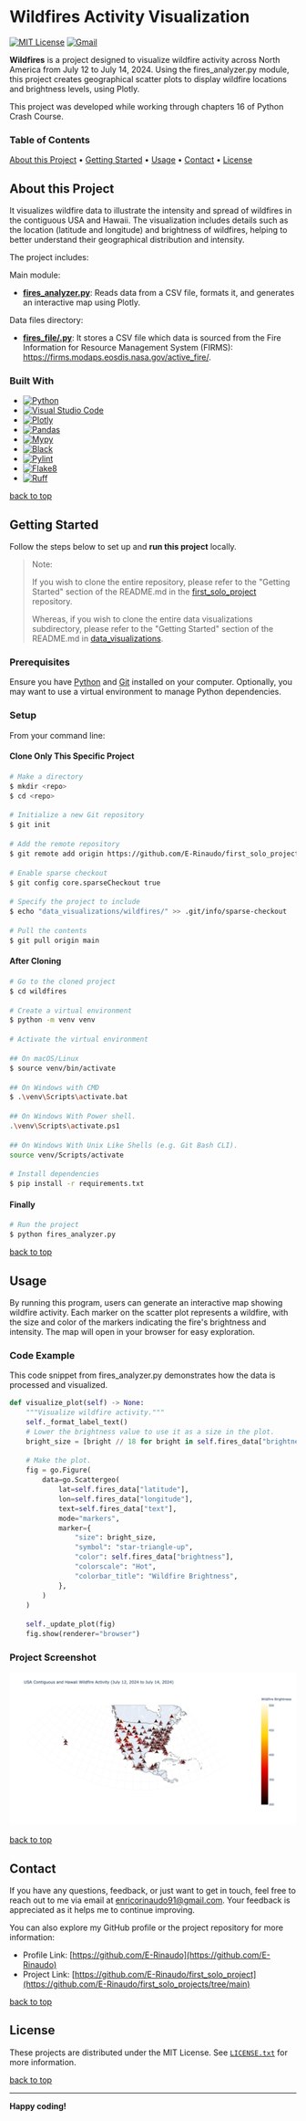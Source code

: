 # Wildfires Activity Visualization

[![MIT License][license-shield]][license-url]
[![Gmail][Gmail-shield]][Gmail-url]

**Wildfires** is a project designed to visualize wildfire activity across North America from July 12 to July 14, 2024. Using the fires_analyzer.py module, this project creates geographical scatter plots to display wildfire locations and brightness levels, using Plotly.

This project was developed while working through chapters 16 of Python Crash Course.

<!-- markdownlint-disable MD001 -->
### Table of Contents

[About this Project](#about-this-project) •
[Getting Started](#getting-started) •
[Usage](#usage) •
[Contact](#contact) •
[License](#license)
<!-- markdownlint-enable MD001 -->

## About this Project

It visualizes wildfire data to illustrate the intensity and spread of wildfires in the contiguous USA and Hawaii. The visualization includes details such as the location (latitude and longitude) and brightness of wildfires, helping to better understand their geographical distribution and intensity.

The project includes:

Main module:

+ **[fires_analyzer.py][Fires-Analyzer-url]**:
Reads data from a CSV file, formats it, and generates an interactive map using Plotly.

Data files directory:

+ **[fires_file/.py][Fires-File-url]**:
It stores a CSV file which data is sourced from the Fire Information for Resource Management System (FIRMS): <https://firms.modaps.eosdis.nasa.gov/active_fire/>.

### Built With

+ [![Python][Python-badge]][Python-url]
+ [![Visual Studio Code][VSCode-badge]][VSCode-url]
+ [![Plotly][Plotly-badge]][Plotly-url]
+ [![Pandas][Pandas-badge]][Pandas-url]
+ [![Mypy][Mypy-badge]][Mypy-url]
+ [![Black][Black-badge]][Black-url]
+ [![Pylint][Pylint-badge]][Pylint-url]
+ [![Flake8][Flake8-badge]][Flake8-url]
+ [![Ruff][Ruff-badge]][Ruff-url]
  
[back to top](#wildfires-activity-visualization)

## Getting Started

Follow the steps below to set up and **run this project** locally.

> Note:
>
> If you wish to clone the entire repository, please refer to the "Getting Started" section of the README.md in the [first_solo_project][First-Solo-Project-url] repository.
>
> Whereas, if you wish to clone the entire data visualizations subdirectory, please refer to the "Getting Started" section of the README.md in [data_visualizations][Data-Visualizations-url].
>

### Prerequisites

Ensure you have [Python][Python-download] and [Git][Git-download] installed on your computer.
Optionally, you may want to use a virtual environment to manage Python dependencies.

### Setup

From your command line:

#### Clone Only This Specific Project

```bash
# Make a directory
$ mkdir <repo>
$ cd <repo>

# Initialize a new Git repository
$ git init

# Add the remote repository
$ git remote add origin https://github.com/E-Rinaudo/first_solo_projects.git

# Enable sparse checkout
$ git config core.sparseCheckout true

# Specify the project to include
$ echo "data_visualizations/wildfires/" >> .git/info/sparse-checkout

# Pull the contents
$ git pull origin main
```

#### After Cloning

```bash
# Go to the cloned project
$ cd wildfires

# Create a virtual environment
$ python -m venv venv

# Activate the virtual environment

## On macOS/Linux
$ source venv/bin/activate

## On Windows with CMD
$ .\venv\Scripts\activate.bat

## On Windows With Power shell.
.\venv\Scripts\activate.ps1

## On Windows With Unix Like Shells (e.g. Git Bash CLI).
source venv/Scripts/activate

# Install dependencies
$ pip install -r requirements.txt
```

#### Finally

```bash
# Run the project
$ python fires_analyzer.py
```

[back to top](#wildfires-activity-visualization)

## Usage

By running this program, users can generate an interactive map showing wildfire activity. Each marker on the scatter plot represents a wildfire, with the size and color of the markers indicating the fire's brightness and intensity. The map will open in your browser for easy exploration.

### Code Example

This code snippet from fires_analyzer.py demonstrates how the data is processed and visualized.

```py
def visualize_plot(self) -> None:
    """Visualize wildfire activity."""
    self._format_label_text()
    # Lower the brightness value to use it as a size in the plot.
    bright_size = [bright // 18 for bright in self.fires_data["brightness"]]

    # Make the plot.
    fig = go.Figure(
        data=go.Scattergeo(
            lat=self.fires_data["latitude"],
            lon=self.fires_data["longitude"],
            text=self.fires_data["text"],
            mode="markers",
            marker={
                "size": bright_size,
                "symbol": "star-triangle-up",
                "color": self.fires_data["brightness"],
                "colorscale": "Hot",
                "colorbar_title": "Wildfire Brightness",
            },
        )
    )

    self._update_plot(fig)
    fig.show(renderer="browser")
```

### Project Screenshot

![Wildfires Screenshot][Screenshot-url]

[back to top](#wildfires-activity-visualization)

## Contact

If you have any questions, feedback, or just want to get in touch, feel free to reach out to me via email at <enricorinaudo91@gmail.com>.
Your feedback is appreciated as it helps me to continue improving.

You can also explore my GitHub profile or the project repository for more information:

+ Profile Link: [https://github.com/E-Rinaudo](https://github.com/E-Rinaudo)
+ Project Link: [https://github.com/E-Rinaudo/first_solo_project](https://github.com/E-Rinaudo/first_solo_projects/tree/main)

[back to top](#wildfires-activity-visualization)

## License

These projects are distributed under the MIT License. See [`LICENSE.txt`][license-url] for more information.

[back to top](#wildfires-activity-visualization)

---

**Happy coding!**

<!-- SHIELDS -->
[license-shield]: https://img.shields.io/github/license/E-Rinaudo/first_solo_projects.svg?style=flat
[license-url]: https://github.com/E-Rinaudo/first_solo_projects/blob/main/LICENSE.txt
[Gmail-shield]: https://img.shields.io/badge/Gmail-D14836?style=flat&logo=gmail&logoColor=white
[Gmail-url]: mailto:enricorinaudo91@gmail.com

<!-- BADGES -->
[Python-badge]: https://img.shields.io/badge/python-3670A0?logo=python&logoColor=ffdd54&style=flat
[Python-url]: https://docs.python.org/3/
[VSCode-badge]: https://img.shields.io/badge/Visual%20Studio%20Code-007ACC?logo=visualstudiocode&logoColor=fff&style=flat
[VSCode-url]: https://code.visualstudio.com/docs
[Plotly-badge]: https://img.shields.io/badge/Plotly-239120?style=flat&logo=plotly&logoColor=white
[Plotly-url]: https://plotly.com/python/
[Pandas-badge]: https://img.shields.io/badge/Pandas-%23234CAF50?style=flat&logo=pandas&logoColor=white
[Pandas-url]: https://pandas.pydata.org/docs/
[Mypy-badge]: https://img.shields.io/badge/mypy-checked-blue?style=flat
[Mypy-url]: https://mypy.readthedocs.io/
[Black-badge]: https://img.shields.io/badge/code%20style-black-000000.svg
[Black-url]: https://black.readthedocs.io/en/stable/
[Pylint-badge]: https://img.shields.io/badge/linting-pylint-yellowgreen?style=flat
[Pylint-url]: https://pylint.readthedocs.io/
[Ruff-badge]: https://img.shields.io/endpoint?url=https://raw.githubusercontent.com/astral-sh/ruff/main/assets/badge/v2.json
[Ruff-url]: https://docs.astral.sh/ruff/tutorial/
[Flake8-badge]: https://img.shields.io/badge/linting-flake8-blue?style=flat
[Flake8-url]: https://flake8.pycqa.org/en/latest/

<!-- PROJECTS LINKS -->
[Fires-Analyzer-url]: https://github.com/E-Rinaudo/first_solo_projects/blob/main/data_visualizations/wildfires/fires_analyzer.py
[Fires-File-url]: https://github.com/E-Rinaudo/first_solo_projects/tree/main/data_visualizations/wildfires/fires_file
[Data-Visualizations-url]: https://github.com/E-Rinaudo/first_solo_projects/tree/main/data_visualizations

<!-- SCREENSHOT -->
[Screenshot-url]: screenshot/wildfires.png

<!-- MAIN README -->
[First-Solo-Project-url]: https://github.com/E-Rinaudo/first_solo_projects/blob/main/README.md

<!-- PREREQUISITES LINKS -->
[Python-download]: https://www.python.org/downloads/
[Git-download]: https://git-scm.com
